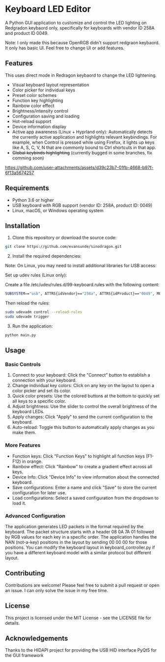 # Keyboard LED Editor

A Python GUI application to customize and control the LED lighting on Redgradon keybaord only, specifically 
for keyboards with vendor ID 258A and product ID 0049.


Note: I only made this because OpenRGB didn't support redgraon keybaord. It only has basic UI. Feel free to change UI or add features.

## Features
This uses direct mode in Redragon keybaord to change the LED lightening.

- Visual keyboard layout representation
- Color picker for individual keys
- Preset color schemes
- Function key highlighting
- Rainbow color effect
- Brightness/intensity control
- Configuration saving and loading
- Hot-reload support
- Device information display
- Active app awareness (Linux + Hyprland only): Automatically detects the currently active application and highlights relevant keybindings. For example, when Control is pressed while using Firefox, it lights up keys like A, S, C, V, N that are commonly bound to Ctrl shortcuts in that app.
- ~~Global keybinds highlighting~~ (currently bugged in some branches, fix comming soon)

https://github.com/user-attachments/assets/d39c23b7-01fb-4668-b97f-6f13a5674257


## Requirements

- Python 3.6 or higher
- USB keyboard with RGB support (vendor ID: 258A, product ID: 0049)
- Linux, macOS, or Windows operating system

## Installation

1. Clone this repository or download the source code:

```bash
git clone https://github.com/evansunde/sinodragon.git
```

2. Install the required dependencies:

Note: On Linux, you may need to install additional libraries for USB access:

Set up udev rules (Linux only):

Create a file /etc/udev/rules.d/99-keyboard.rules with the following content:

```bash
SUBSYSTEM=="usb", ATTRS{idVendor}=="258a", ATTRS{idProduct}=="0049", MODE="0666"
```
Then reload the rules:

```bash
sudo udevadm control --reload-rules
sudo udevadm trigger
```

3. Run the application:

```bash
python main.py
```

## Usage

### Basic Controls

1. Connect to your keyboard: Click the "Connect" button to establish a connection with your keyboard.
2. Change individual key colors: Click on any key on the layout to open a color picker and set its color.
3. Quick color presets: Use the colored buttons at the bottom to quickly set all keys to a specific color.
4. Adjust brightness: Use the slider to control the overall brightness of the keyboard LEDs.
5. Apply changes: Click "Apply" to send the current configuration to the keyboard.
6. Auto-reload: Toggle this button to automatically apply changes as you make them.

### More Features

- Function keys: Click "Function Keys" to highlight all function keys (F1-F12) in orange.
- Rainbow effect: Click "Rainbow" to create a gradient effect across all keys.
- Device Info: Click "Device Info" to view information about the connected keyboard.
- Save configurations: Enter a name and click "Save" to store the current configuration for later use.
- Load configurations: Select a saved configuration from the dropdown to load it.

### Advanced Configuration

The application generates LED packets in the format required by the keyboard. The packet structure starts with a header 08 0A 7A 01 followed by RGB values for each key in a specific order. The application handles the NAN (not-a-key) positions in the layout by sending 00 00 00 for those positions.
You can modify the keyboard layout in keyboard_controller.py if you have a different keyboard model with a similar protocol but different layout.

## Contributing

Contributions are welcome! Please feel free to submit a pull request or open an issue. I can only solve the issue in my free time.

## License

This project is licensed under the MIT License - see the LICENSE file for details.

## Acknowledgements

Thanks to the HIDAPI project for providing the USB HID interface
PyQt5 for the GUI framework
